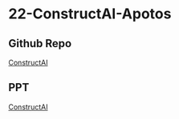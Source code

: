 # 22-ConstructAI-Apotos

## Github Repo

[ConstructAI](https://github.com/dvbfcm850/ConstructAI)

## PPT
[ConstructAI](https://gamma.app/docs/ConstructAI-Aptos-Move--tegs6yd7pffypwf)
